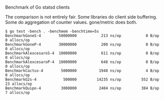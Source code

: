 Benchmark of Go statsd clients

The comparison is not entirely fair. Some libraries do client side buffering. Some do aggregation of counter values. gone/metric does both.

```
$ go test -bench . -benchmem -benchtime=5s
BenchmarkGoneS-4      	50000000	       213 ns/op	       0 B/op	       0 allocs/op
BenchmarkGoneP-4      	30000000	       200 ns/op	       0 B/op	       0 allocs/op
BenchmarkAlexcesaroS-4	10000000	       611 ns/op	       0 B/op	       0 allocs/op
BenchmarkAlexcesaroP-4	10000000	       648 ns/op	       0 B/op	       0 allocs/op
BenchmarkCactus-4     	 5000000	      1948 ns/op	       4 B/op	       0 allocs/op
BenchmarkG2s-4        	  500000	     14235 ns/op	     552 B/op	      23 allocs/op
BenchmarkQuipo-4      	 3000000	      2404 ns/op	     384 B/op	       7 allocs/op
```
